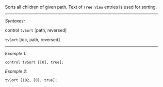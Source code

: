 Sorts all children of given path. Text of `Tree View` entries is used for sorting.


---
*Syntaxes:*

control `tvSort` [path, reversed]

`tvSort` [idc, path, reversed]

---
*Example 1:*

```sqf
control tvSort [[0], true];
```

*Example 2:*

```sqf
tvSort [102, [0], true];
```